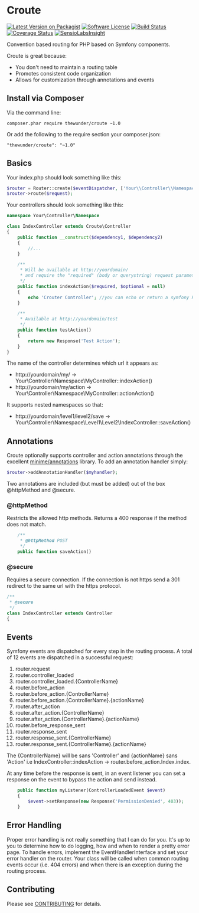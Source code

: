 Croute
======
[![Latest Version on Packagist][ico-version]][link-packagist]
[![Software License][ico-license]](LICENSE.txt)
[![Build Status](https://api.travis-ci.org/thewunder/croute.svg?branch=master)](https://travis-ci.org/thewunder/croute)
[![Coverage Status](https://img.shields.io/coveralls/thewunder/croute.svg)](https://coveralls.io/r/thewunder/croute)
[![SensioLabsInsight](https://insight.sensiolabs.com/projects/11efe3a2-9566-4904-8e40-0d69efed7b02/mini.png)](https://insight.sensiolabs.com/projects/11efe3a2-9566-4904-8e40-0d69efed7b02)

Convention based routing for PHP based on Symfony components.

Croute is great because:

* You don't need to maintain a routing table
* Promotes consistent code organization
* Allows for customization through annotations and events

Install via Composer
--------------------
Via the command line:

    composer.phar require thewunder/croute ~1.0

Or add the following to the require section your composer.json:

    "thewunder/croute": "~1.0"

Basics
------

Your index.php should look something like this:

```php
$router = Router::create($eventDispatcher, ['Your\\Controller\\Namespace'], [$dependency1, $dependency2]);
$router->route($request);
```

Your controllers should look something like this:

```php
namespace Your\Controller\Namespace

class IndexController extends Croute\Controller
{
    public function __construct($dependency1, $dependency2)
    {
        //...
    }

    /**
     * Will be available at http://yourdomain/
     * and require the "required" (body or querystring) request parameter
     */
    public function indexAction($required, $optional = null)
    {
        echo 'Crouter Controller'; //you can echo or return a symfony Response
    }

    /**
     * Available at http://yourdomain/test
     */
    public function testAction()
    {
        return new Response('Test Action');
    }
}
```
The name of the controller determines which url it appears as:

* http://yourdomain/my/ -> Your\Controller\Namespace\MyController::indexAction()
* http://yourdomain/my/action -> Your\Controller\Namespace\MyController::actionAction()

It supports nested namespaces so that:

* http://yourdomain/level1/level2/save -> Your\Controller\Namespace\Level1\Level2\IndexController::saveAction()

Annotations
-----------

Croute optionally supports controller and action annotations through the excellent [minime/annotations](https://github.com/marcioAlmada/annotations)
library.  To add an annotation handler simply:

```php
$router->addAnnotationHandler($myhandler);
```

Two annotations are included (but must be added) out of the box @httpMethod and @secure.

### @httpMethod

Restricts the allowed http methods.  Returns a 400 response if the method does not match.

```php
    /**
     * @httpMethod POST
     */
    public function saveAction()
```

### @secure

Requires a secure connection.  If the connection is not https send a 301 redirect to the same url with the https protocol.

```php
/**
 * @secure
 */
class IndexController extends Controller
{
```

Events
------

Symfony events are dispatched for every step in the routing process.  A total of 12 events are dispatched in a
successful request:

1. router.request
1. router.controller_loaded
1. router.controller_loaded.{ControllerName}
1. router.before_action
1. router.before_action.{ControllerName}
1. router.before_action.{ControllerName}.{actionName}
1. router.after_action
1. router.after_action.{ControllerName}
1. router.after_action.{ControllerName}.{actionName}
1. router.before_response_sent
1. router.response_sent
1. router.response_sent.{ControllerName}
1. router.response_sent.{ControllerName}.{actionName}

The {ControllerName} will be sans 'Controller' and {actionName} sans 'Action' i.e IndexController::indexAction -> router.before_action.Index.index.

At any time before the response is sent, in an event listener you can set a response on the event to bypass the action and send instead.

```php
    public function myListener(ControllerLoadedEvent $event)
    {
        $event->setResponse(new Response('PermissionDenied', 403));
    }
```

Error Handling
--------------

Proper error handling is not really something that I can do for you.  It's up to you to determine how to do logging, how and when to render a pretty error page.
To handle errors, implement the EventHandlerInterface and set your error handler on the router.  Your class will be called when common routing events occur
(i.e. 404 errors) and when there is an exception during the routing process.

## Contributing

Please see [CONTRIBUTING](CONTRIBUTING.md) for details.

[ico-version]: https://img.shields.io/packagist/v/thewunder/croute.svg?style=flat-square
[ico-license]: https://img.shields.io/badge/license-MIT-brightgreen.svg?style=flat-square

[link-packagist]: https://packagist.org/packages/thewunder/croute
